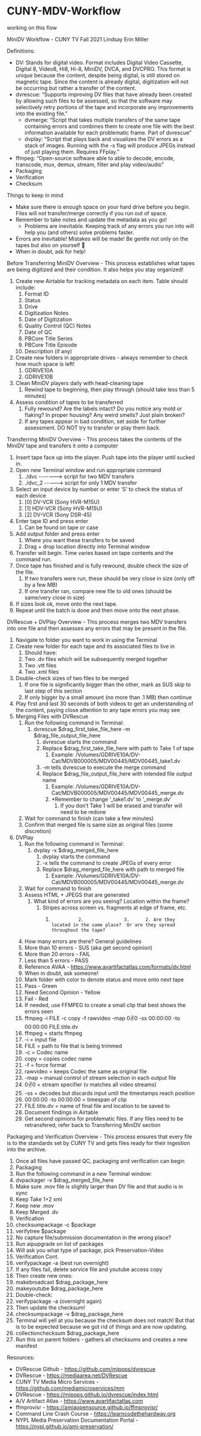 # CUNY-MDV-Workflow
working on this flow 



MiniDV Workflow - CUNY TV
Fall 2021 
Lindsay Erin Miller 


Definitions:
* DV:  Stands for digital video.  Format includes Digital Video Cassette, Digital 8, Video8, Hi8, Hi-8, MiniDV, DVCA, and DVCPRO.  This format is unique because the content, despite being digital, is still stored on magnetic tape.  Since the content is already digital, digitization will not be occurring but rather a transfer of the content.  
* dvrescue:  “Supports improving DV files that have already been created by allowing such files to be assessed, so that the software may selectively retry portions of the tape and incorporate any improvements into the existing file.”
   * dvmerge:  “Script that takes multiple transfers of the same tape containing errors and combines them to create one file with the best information available for each problematic frame. Part of dvrescue” 
   * dvplay:  “Script that plays back and visualizes the DV errors as a stack of images. Running with the -x flag will produce JPEGs instead of just playing them. Requires FFplay.”
* ffmpeg:  “Open-source software able to able to decode, encode, transcode, mux, demux, stream, filter and play video/audio”
* Packaging
* Verification
* Checksum 


Things to keep in mind
* Make sure there is enough space on your hard drive before you begin.  Files will not transfer/merge correctly if you run out of space.  
* Remember to take notes and update the metadata as you go!  
   * Problems are inevitable.  Keeping track of any errors you run into will help you (and others) solve problems faster.  
* Errors are inevitable!  Mistakes will be made!  Be gentle not only on the tapes but also on yourself 🥰 
* When in doubt, ask for help! 


Before Transferring MiniDV 
Overview - This process establishes what tapes are being digitized and their condition.  It also helps you stay organized!  
1. Create new Airtable for tracking metadata on each item.  Table should include:
   1. Format ID
   2. Status
   3. Drive 
   4. Digitization Notes 
   5. Date of Digitization 
   6. Quality Control (QC) Notes
   7. Date of QC
   8. PBCore Title Series
   9. PBCore Title Episode
   10. Description (if any) 
2. Create new folders in appropriate drives - always remember to check how much space is left!  
   1. GDRIVE10A
   2. GDRIVE10B 
3. Clean MiniDV players daily with head-cleaning tape
   1. Rewind tape to beginning, then play through (should take less than 5 minutes)
4. Assess condition of tapes to be transferred 
   1. Fully rewound?  Are the labels intact?  Do you notice any mold or flaking?  In proper housing?  Any weird smells?  Just plain broken?  
   2. If any tapes appear in bad condition, set aside for further assessment.  DO NOT try to transfer or play them back.  


Transferring MiniDV
Overview - This process takes the contents of the MiniDV tape and transfers it onto a computer 
1. Insert tape face up into the player.  Push tape into the player until sucked in.  
2. Open new Terminal window and run appropriate command
   1. ./dvc -------> script for two MDV transfers
   2. ./dvc_2 -----> script for only 1 MDV transfer 
3. Select an input device by number or enter ‘S’ to check the status of each device
   1. [0] DV-VCR (Sony HVR-M15U)
   2. [1] HDV-VCR (Sony HVR-M15U)
   3. [2] DV-VCR (Sony DSR-45)
4. Enter tape ID and press enter 
   1. Can be found on tape or case 
5. Add output folder and press enter
   1. Where you want these transfers to be saved 
   2. Drag + drop location directly into Terminal window 
6. Transfer will begin.  Time varies based on tape contents and the command run.
7. Once tape has finished and is fully rewound, double check the size of the file.  
   1. If two transfers were run, these should be very close in size (only off by a few MB)  
   2. If one transfer ran, compare new file to old ones (should be same/very close in size) 
8. If sizes look ok, move onto the next tape.
9. Repeat until the batch is done and then move onto the next phase.


DVRescue + DVPlay 
Overview - This process merges two MDV transfers into one file and then assesses any errors that may be present in the file.  
1. Navigate to folder you want to work in using the Terminal 
2. Create new folder for each tape and its associated files to live in 
   1. Should have:
   2. Two .dv files which will be subsequently merged together
   3. Two .vtt files
   4. Two .xml files 
3. Double-check sizes of two files to be merged
   1. If one file is significantly bigger than the other, mark as SUS skip to last step of this section
   2. If only bigger by a small amount (no more than .1 MB) then continue 
4. Play first and last 30 seconds of both videos to get an understanding of the content, paying close attention to any tape errors you may see
5. Merging Files with DVRescue 
   1. Run the following command in Terminal: 
      1. dvrescue $drag_first_take_file_here -m $drag_file_output_file_here
         1. dvrescue starts the command
         2. Replace $drag_first_take_file_here with path to Take 1 of tape 
            1. Example:  /Volumes/GDRIVE10A/DV-Cat/MDVB000005/MDV00445/MDV00445_take1.dv
         3. -m tells dvrescue to execute the merge command
         4. Replace $drag_file_output_file_here with intended file output name
            1. Example:  /Volumes/GDRIVE10A/DV-Cat/MDVB000005/MDV00445/MDV00445_merge.dv 
            2. *Remember to change ‘_take1.dv’ to ‘_merge.dv’
               1. If you don’t Take 1 will be erased and transfer will need to be redone 
   2. Wait for command to finish (can take a few minutes)
   3. Confirm that merged file is same size as original files (some discretion) 
6. DVPlay 
   1. Run the following command in Terminal: 
      1. dvplay -x $drag_merged_file_here
         1. dvplay starts the command
         2. -x tells the command to create JPEGs of every error
         3. Replace $drag_merged_file_here with path to merged file 
            1. Example:  /Volumes/GDRIVE10A/DV-Cat/MDVB000005/MDV00445/MDV00445_merge.dv 
   2. Wait for command to finish 
   3. Assess HTML + JPEGS that are generated
      1. What kind of errors are you seeing?  Location within the frame?  
         1. Stripes across screen vs. fragments at edge of frame, etc. 
            1.               2.               3.      2. Are they located in the same place?  Or are they spread throughout the tape?  
   3. How many errors are there?  General guidelines 
   1. More than 10 errors - SUS (aka get second opinion) 
   2. More than 20 errors - FAIL
   3. Less than 5 errors - PASS 
   4. Reference AVAA - https://www.avartifactatlas.com/formats/dv.html 
   5. When in doubt, ask someone!  
   4. Mark folder with color to denote status and move onto next tape 
   1. Pass - Green
   2. Need Second Opinion - Yellow 
   3. Fail - Red
   5. If needed, use FFMPEG to create a small clip that best shows the errors seen
   1. ffmpeg -i FILE -c copy -f rawvideo -map 0:v:0 -ss 00:00:00 -to 00:00:00 FILE.title.dv
   1. ffmpeg = starts ffmpeg
   2. -i = input file 
   3. FILE = path to file that is being trimmed 
   4. -c = Codec name 
   5. copy = copies codec name 
   6. -f = force format 
   7. rawvideo = keeps Codec the same as original file 
   8. -map = manual control of stream selection in each output file 
   9. 0:v:0 = stream specifier (v matches all video streams)
   10. -ss = decodes but discards input until the timestamps reach position
   11. 00:00:00 -to 00:00:00 = timespan of clip 
   12. FILE.title.dv = name of final file and location to be saved to 
   6. Document findings in Airtable 
   7. Get second opinions for problematic files.  If any files need to be retransfered, refer back to Transferring MiniDV section 


Packaging and Verification
Overview - This process ensures that every file is to the standards set by CUNY TV and gets files ready for their ingestion into the archive.  
   1. Once all files have passed QC, packaging and verification can begin
   2. Packaging 
   1. Run the following command in a new Terminal window:
   1. dvpackager -v $drag_merged_file_here
   1. Make sure .mov file is slightly larger than DV file and that audio is in sync 
   2. Keep Take 1+2 xml 
   3. Keep new .mov 
   4. Keep Merged .dv 
   3. Verification 
   1. checksumpackage -c $package   
   2. verifytree $package 
   4. No capture file/submission documentation in the wrong place?
   1. Run aipupgrade on list of packages
   2. Will ask you what type of package, pick Preservation-Video 
   5. Verification Cont. 
   1. verifypackage -a (best run overnight) 
   1. If any files fail, delete service file and youtube access copy 
   1. Then create new ones:
   1. makebroadcast $drag_package_here
   2. makeyoutube $drag_package_here 
   2. Double-check:
   1. verifypackage -a (overnight again)
   3. Then update the checksum!  
   1. checksumpackage -v $drag_package_here
   1. Terminal will yell at you because the checksum does not match!  But that is to be expected because we got rid of things and are now updating.  
   2. collectionchecksum $drag_package_here 
   1. Run this on parent folders - gathers all checksums and creates a new manifest 


Resources:
   * DVRescue Github - https://github.com/mipops/dvrescue 
   * DVRescue - https://mediaarea.net/DVRescue 
   * CUNY TV Media Micro Services - https://github.com/mediamicroservices/mm 
   * DVRescue - https://mipops.github.io/dvrescue/index.html 
   * A/V Artifact Atlas - https://www.avartifactatlas.com 
   * ffmprovisr - https://amiaopensource.github.io/ffmprovisr/
   * Command Line Crash Course - https://learncodethehardway.org 
   * NYPL Media Preservation Documentation Portal - https://nypl.github.io/ami-preservation/
